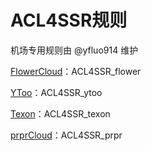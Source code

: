 # ACL4SSR规则

机场专用规则由 @yfluo914 维护

[FlowerCloud](https://flower.yt/aff.php?aff=677)：ACL4SSR_flower

[YToo](https://oxycontin.top/aff.php?aff=900)：ACL4SSR_ytoo

[Texon](https://texon.io/portal/aff.php?aff=238)：ACL4SSR_texon

[prprCloud](https://prpr.96110.cn.com/aff.php?aff=8927)：ACL4SSR_prpr
